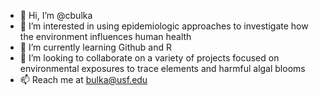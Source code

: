 - 👋 Hi, I’m @cbulka
- 👀 I’m interested in using epidemiologic approaches to investigate how the environment influences human health
- 🌱 I’m currently learning Github and R
- 💞️ I’m looking to collaborate on a variety of projects focused on environmental exposures to trace elements and harmful algal blooms 
- 📫 Reach me at bulka@usf.edu

<!---
cbulka/cbulka is a ✨ special ✨ repository because its `README.md` (this file) appears on your GitHub profile.
You can click the Preview link to take a look at your changes.
--->
